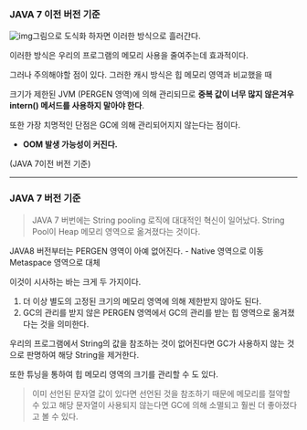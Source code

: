 ### JAVA 7 이전 버전 기준



![img](https://k.kakaocdn.net/dn/bxKQEX/btqC84R3A3M/NNbMtPGsgbCVDDjQbznwU0/img.png)그림으로 도식화 하자면 이러한 방식으로 흘러간다.



 이러한 방식은 우리의 프로그램의 메모리 사용을 줄여주는데 효과적이다.

그러나 주의해야할 점이 있다. 그러한 캐시 방식은 힙 메모리 영역과 비교했을 때

크기가 제한된 JVM (PERGEN 영역)에 의해 관리되므로 **중복 값이 너무 많지 않은겨우 intern() 메서드를 사용하지 말아야 한다**.

또한 가장 치명적인 단점은 GC에 의해 관리되어지지 않는다는 점이다. 

- **OOM 발생 가능성이 커진다.**

(JAVA 7이전 버전 기준)

------

### JAVA 7 버전 기준

> JAVA 7 버번에는 String pooling 로직에 대대적인 혁신이 일어났다.
> String Pool이 Heap 메모리 영역으로 옮겨졌다는 것이다.

 

JAVA8 버전부터는 PERGEN 영역이 아예 없어진다. - Native 영역으로 이동 Metaspace 영역으로 대체

  

이것이 시사하는 바는 크게 두 가지이다.

1. 더 이상 별도의 고정된 크기의 메모리 영역에 의해 제한받지 않아도 된다.
2. GC의 관리를 받지 않은 PERGEN 영역에서 GC의 관리를 받는 힙 영역으로 옮겨졌다는 것을 의미한다.

 

우리의 프로그램에서 String의 값을 참조하는 것이 없어진다면 GC가 사용하지 않는 것으로 판명하여 해당 String을 제거한다.

또한 튜닝을 통하여 힙 메모리 영역의 크기를 관리할 수 도 있다.

 

> 이미 선언된 문자열 값이 있다면 선언된 것을 참조하기 때문에 메모리를 절약할 수 있고 해당 문자열이 사용되지 않는다면 GC에 의해 소멸되고 훨씬 더 좋아졌다고 볼 수 있다.




